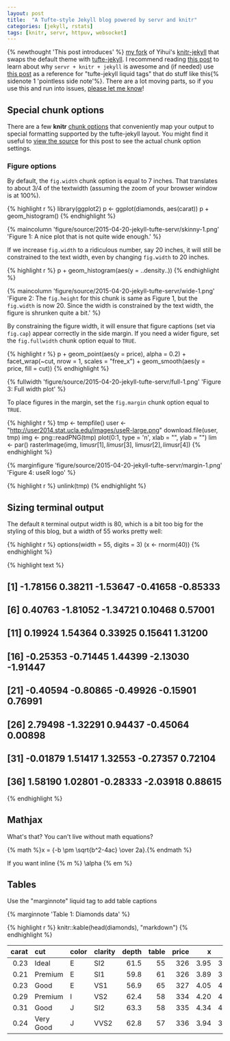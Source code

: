 ```yaml
---
layout: post
title:  "A Tufte-style Jekyll blog powered by servr and knitr"
categories: [jekyll, rstats]
tags: [knitr, servr, httpuv, websocket]
---
```


{% newthought 'This post introduces' %} [my fork](http://github.com/cpsievert/knitr-jekyll) of Yihui's [knitr-jekyll](https://github.com/yihui/knitr-jekyll) that swaps the default theme with [tufte-jekyll](https://github.com/clayh53/tufte-jekyll). I recommend reading [this post](http://yihui.name/knitr-jekyll/2014/09/jekyll-with-knitr.html) to learn about why `servr + knitr + jekyll` is awesome and (if needed) use [this post](http://clayh53.github.io/tufte-jekyll/articles/15/tufte-style-jekyll-blog/) as a reference for "tufte-jekyll liquid tags" that do stuff like this{% sidenote 1 'pointless side note'%}. There are a lot moving parts, so if you use this and run into issues, [please let me know](https://github.com/cpsievert/knitr-jekyll)!



## Special chunk options

There are a few **knitr** [chunk options](http://yihui.name/knitr/options/) that conveniently map your output to special formatting supported by the tufte-jekyll layout. You might find it useful to [view the source]() for this post to see the actual chunk option settings.

### Figure options

By default, the `fig.width` chunk option is equal to 7 inches. That translates to about 3/4 of the textwidth (assuming the zoom of your browser window is at 100%). 


{% highlight r %}
library(ggplot2)
p <- ggplot(diamonds, aes(carat)) 
p + geom_histogram()
{% endhighlight %}

{% maincolumn 'figure/source/2015-04-20-jekyll-tufte-servr/skinny-1.png' 'Figure 1: A nice plot that is not quite wide enough.' %}

If we increase `fig.width` to a ridiculous number, say 20 inches, it will still be constrained to the text width, even by changing `fig.width` to 20 inches. 


{% highlight r %}
p + geom_histogram(aes(y = ..density..))
{% endhighlight %}

{% maincolumn 'figure/source/2015-04-20-jekyll-tufte-servr/wide-1.png' 'Figure 2: The `fig.height` for this chunk is same as Figure 1, but the `fig.width` is now 20. Since the width is constrained by the text width, the figure is shrunken quite a bit.' %}

By constraining the figure width, it will ensure that figure captions (set via `fig.cap`) appear correctly in the side margin. If you need a wider figure, set the `fig.fullwidth` chunk option equal to `TRUE`.


{% highlight r %}
p + geom_point(aes(y = price), alpha = 0.2) + 
  facet_wrap(~cut, nrow = 1, scales = "free_x") +
  geom_smooth(aes(y = price, fill = cut))
{% endhighlight %}

{% fullwidth 'figure/source/2015-04-20-jekyll-tufte-servr/full-1.png' 'Figure 3: Full width plot' %}

To place figures in the margin, set the `fig.margin` chunk option equal to `TRUE`.


{% highlight r %}
tmp <- tempfile()
user <- "http://user2014.stat.ucla.edu/images/useR-large.png"
download.file(user, tmp)
img <- png::readPNG(tmp)
plot(0:1, type = 'n', xlab = "", ylab = "")
lim <- par()
rasterImage(img, lim$usr[1], lim$usr[3], lim$usr[2], lim$usr[4])
{% endhighlight %}

{% marginfigure 'figure/source/2015-04-20-jekyll-tufte-servr/margin-1.png' 'Figure 4: useR logo' %}

{% highlight r %}
unlink(tmp)
{% endhighlight %}


## Sizing terminal output
 
The default `R` terminal output width is 80, which is a bit too big for the styling of this blog, but a width of 55 works pretty well:


{% highlight r %}
options(width = 55, digits = 3)
(x <- rnorm(40))
{% endhighlight %}



{% highlight text %}
##  [1] -1.78156  0.38211 -1.53647 -0.41658 -0.85333
##  [6]  0.40763 -1.81052 -1.34721  0.10468  0.57001
## [11]  0.19924  1.54364  0.33925  0.15641  1.31200
## [16] -0.25353 -0.71445  1.44399 -2.13030 -1.91447
## [21] -0.40594 -0.80865 -0.49926 -0.15901  0.76991
## [26]  2.79498 -1.32291  0.94437 -0.45064  0.00898
## [31] -0.01879  1.51417  1.32553 -0.27357  0.72104
## [36]  1.58190  1.02801 -0.28333 -2.03918  0.88615
{% endhighlight %}

## Mathjax

What's that? You can't live without math equations?

{% math %}x = {-b \pm \sqrt{b^2-4ac} \over 2a}.{% endmath %}

If you want inline {% m %} \alpha {% em %}

## Tables

Use the "marginnote" liquid tag to add table captions

{% marginnote 'Table 1: Diamonds data' %}


{% highlight r %}
knitr::kable(head(diamonds), "markdown")
{% endhighlight %}



| carat|cut       |color |clarity | depth| table| price|    x|    y|    z|
|-----:|:---------|:-----|:-------|-----:|-----:|-----:|----:|----:|----:|
|  0.23|Ideal     |E     |SI2     |  61.5|    55|   326| 3.95| 3.98| 2.43|
|  0.21|Premium   |E     |SI1     |  59.8|    61|   326| 3.89| 3.84| 2.31|
|  0.23|Good      |E     |VS1     |  56.9|    65|   327| 4.05| 4.07| 2.31|
|  0.29|Premium   |I     |VS2     |  62.4|    58|   334| 4.20| 4.23| 2.63|
|  0.31|Good      |J     |SI2     |  63.3|    58|   335| 4.34| 4.35| 2.75|
|  0.24|Very Good |J     |VVS2    |  62.8|    57|   336| 3.94| 3.96| 2.48|
